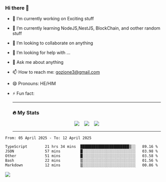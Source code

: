 ### Hi there 👋

<!--
**charlieScript/charlieScript** is a ✨ _special_ ✨ repository because its `README.md` (this file) appears on your GitHub profile.

Here are some ideas to get you started: -->

- 🔭 I’m currently working on Exciting stuff
- 🌱 I’m currently learning NodeJS,NestJS, BlockChain, and oother random stuff
- 👯 I’m looking to collaborate on anything
- 🤔 I’m looking for help with ...
- 💬 Ask me about anything
- 📫 How to reach me: gozione3@gmail.com
- 😄 Pronouns: HE/HIM
- ⚡ Fun fact:


  ---

  ### :fire: My Stats

  <div id="stats" align="center">
  <img src="http://github-readme-streak-stats.herokuapp.com?user=charlieScript&theme=dark&date_format=M%20j%5B%2C%20Y%5D" />&nbsp;&nbsp;&nbsp;
  <img src="https://github-readme-stats.vercel.app/api/top-langs/?username=charlieScript&layout=compact&theme=vision-friendly-dark"/>&nbsp;&nbsp;&nbsp;
  <img src="https://github-readme-stats.vercel.app/api?username=charlieScript&show_icons=true&theme=radical"/>
  </div>

  ---



<!--START_SECTION:waka-->

```txt
From: 05 April 2025 - To: 12 April 2025

TypeScript        21 hrs 34 mins  ██████████████████████▒░░   89.16 %
JSON              57 mins         █░░░░░░░░░░░░░░░░░░░░░░░░   03.98 %
Other             51 mins         █░░░░░░░░░░░░░░░░░░░░░░░░   03.58 %
Bash              22 mins         ▒░░░░░░░░░░░░░░░░░░░░░░░░   01.56 %
Markdown          12 mins         ▒░░░░░░░░░░░░░░░░░░░░░░░░   00.86 %
```

<!--END_SECTION:waka-->
![](https://komarev.com/ghpvc/?username=charlieScript)
